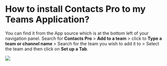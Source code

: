 # How to install Contacts Pro to my Teams Application?

<p class="no-margin">You can find it from the App source which is at the bottom left of your navigation panel. Search for <b>Contacts Pro</b> &gt; <b>Add to a team</b> &gt; click to <b>Type a team or channel name </b>&gt; Search for the team you wish to add it to &gt; Select the team and then click on <b>Set up a Tab</b>.</p>
<p class="no-margin"></p>
<div class="intercom-container"><img src="/assets/img/teams-pro/image_75.png"></div>

<Hubspot />

